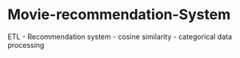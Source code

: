 # Movie-recommendation-System
ETL - Recommendation system - cosine similarity - categorical data processing
